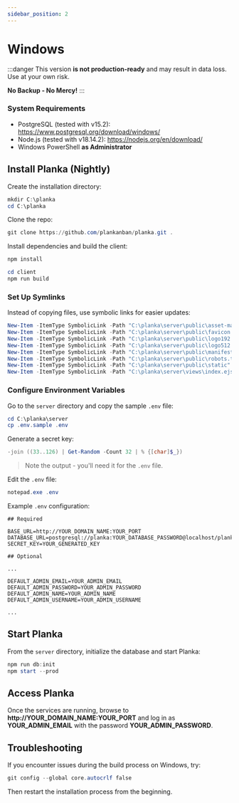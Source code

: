 ```yaml
---
sidebar_position: 2
---
```


# Windows

:::danger
This version **is not production-ready** and may result in data loss. Use at your own risk.

**No Backup - No Mercy!**
:::

### System Requirements

- PostgreSQL (tested with v15.2): https://www.postgresql.org/download/windows/
- Node.js (tested with v18.14.2): https://nodejs.org/en/download/
- Windows PowerShell **as Administrator**

## Install Planka (Nightly)

Create the installation directory:
```powershell
mkdir C:\planka
cd C:\planka
```

Clone the repo:
```powershell
git clone https://github.com/plankanban/planka.git .
```

Install dependencies and build the client:
```powershell
npm install

cd client
npm run build
```

### Set Up Symlinks

Instead of copying files, use symbolic links for easier updates:
```powershell
New-Item -ItemType SymbolicLink -Path "C:\planka\server\public\asset-manifest.json" -Target "C:\planka\client\build\asset-manifest.json"
New-Item -ItemType SymbolicLink -Path "C:\planka\server\public\favicon.ico" -Target "C:\planka\client\build\favicon.ico"
New-Item -ItemType SymbolicLink -Path "C:\planka\server\public\logo192.png" -Target "C:\planka\client\build\logo192.png"
New-Item -ItemType SymbolicLink -Path "C:\planka\server\public\logo512.png" -Target "C:\planka\client\build\logo512.png"
New-Item -ItemType SymbolicLink -Path "C:\planka\server\public\manifest.json" -Target "C:\planka\client\build\manifest.json"
New-Item -ItemType SymbolicLink -Path "C:\planka\server\public\robots.txt" -Target "C:\planka\client\build\robots.txt"
New-Item -ItemType SymbolicLink -Path "C:\planka\server\public\static" -Target "C:\planka\client\build\static"
New-Item -ItemType SymbolicLink -Path "C:\planka\server\views\index.ejs" -Target "C:\planka\client\build\index.html"
```

### Configure Environment Variables

Go to the `server` directory and copy the sample `.env` file:
```powershell
cd C:\planka\server
cp .env.sample .env
```

Generate a secret key:
```powershell
-join ((33..126) | Get-Random -Count 32 | % {[char]$_})
```

> Note the output - you'll need it for the `.env` file.

Edit the `.env` file:
```powershell
notepad.exe .env
```

Example `.env` configuration:
```env
## Required

BASE_URL=http://YOUR_DOMAIN_NAME:YOUR_PORT
DATABASE_URL=postgresql://planka:YOUR_DATABASE_PASSWORD@localhost/planka
SECRET_KEY=YOUR_GENERATED_KEY

## Optional

...

DEFAULT_ADMIN_EMAIL=YOUR_ADMIN_EMAIL
DEFAULT_ADMIN_PASSWORD=YOUR_ADMIN_PASSWORD
DEFAULT_ADMIN_NAME=YOUR_ADMIN_NAME
DEFAULT_ADMIN_USERNAME=YOUR_ADMIN_USERNAME

...
```

## Start Planka

From the `server` directory, initialize the database and start Planka:
```powershell
npm run db:init
npm start --prod
```

## Access Planka

Once the services are running, browse to **http://YOUR_DOMAIN_NAME:YOUR_PORT** and log in as **YOUR_ADMIN_EMAIL** with the password **YOUR_ADMIN_PASSWORD**.

## Troubleshooting

If you encounter issues during the build process on Windows, try:
```powershell
git config --global core.autocrlf false
```

Then restart the installation process from the beginning.
